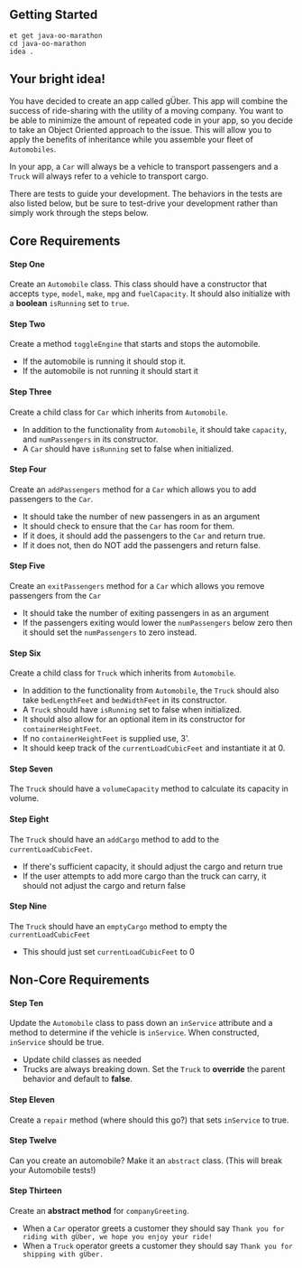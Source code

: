 ## Getting Started

```no-highlight
et get java-oo-marathon
cd java-oo-marathon
idea .
```

## Your bright idea!

You have decided to create an app called gÜber. This app will combine the success of ride-sharing with the utility of a moving company. You want to be able to minimize the amount of repeated code in your app, so you decide to take an Object Oriented approach to the issue. This will allow you to apply the benefits of inheritance while you assemble your fleet of `Automobiles`.

In your app, a `Car` will always be a vehicle to transport passengers and a `Truck` will always refer to a vehicle to transport cargo.

There are tests to guide your development. The behaviors in the tests are also listed below, but be sure to test-drive your development rather than simply work through the steps below.

## Core Requirements

#### Step One

Create an `Automobile` class. This class should have a constructor that accepts `type`, `model`, `make`, `mpg` and `fuelCapacity`. It should also initialize with a **boolean** `isRunning` set to `true`.

#### Step Two

Create a method `toggleEngine` that starts and stops the automobile.

- If the automobile is running it should stop it.
- If the automobile is not running it should start it

#### Step Three

Create a child class for `Car` which inherits from `Automobile`.

- In addition to the functionality from `Automobile`, it should take `capacity`, and `numPassengers` in its constructor.
- A `Car` should have `isRunning` set to false when initialized.

#### Step Four

Create an `addPassengers` method for a `Car` which allows you to add passengers to the `Car`.

- It should take the number of new passengers in as an argument
- It should check to ensure that the `Car` has room for them.
- If it does, it should add the passengers to the `Car` and return true.
- If it does not, then do NOT add the passengers and return false.

#### Step Five

Create an `exitPassengers` method for a `Car` which allows you remove passengers from the `Car`

- It should take the number of exiting passengers in as an argument
- If the passengers exiting would lower the `numPassengers` below zero then it should set the `numPassengers` to zero instead.

#### Step Six

Create a child class for `Truck` which inherits from `Automobile`.

- In addition to the functionality from `Automobile`, the `Truck` should also take `bedLengthFeet` and `bedWidthFeet` in its constructor.
- A `Truck` should have `isRunning` set to false when initialized.
- It should also allow for an optional item in its constructor for `containerHeightFeet`.
- If no `containerHeightFeet` is supplied use, 3'.
- It should keep track of the `currentLoadCubicFeet` and instantiate it at 0.

#### Step Seven

The `Truck` should have a `volumeCapacity` method to calculate its capacity in volume.

#### Step Eight

The `Truck` should have an `addCargo` method to add to the `currentLoadCubicFeet`.

- If there's sufficient capacity, it should adjust the cargo and return true
- If the user attempts to add more cargo than the truck can carry, it should not adjust the cargo and return false

#### Step Nine

The `Truck` should have an `emptyCargo` method to empty the `currentLoadCubicFeet`

- This should just set `currentLoadCubicFeet` to 0

## Non-Core Requirements

#### Step Ten

Update the `Automobile` class to pass down an `inService` attribute and a method to determine if the vehicle is `inService`. When constructed, `inService` should be true.

- Update child classes as needed
- Trucks are always breaking down. Set the `Truck` to **override** the parent behavior and default to **false**.

#### Step Eleven

Create a `repair` method (where should this go?) that sets `inService` to true.

#### Step Twelve

Can you create an automobile? Make it an `abstract` class. (This will break your Automobile tests!)

#### Step Thirteen

Create an **abstract method** for `companyGreeting`.

- When a `Car` operator greets a customer they should say `Thank you for riding with gÜber, we hope you enjoy your ride!`
- When a `Truck` operator greets a customer they should say `Thank you for shipping with gÜber.`

